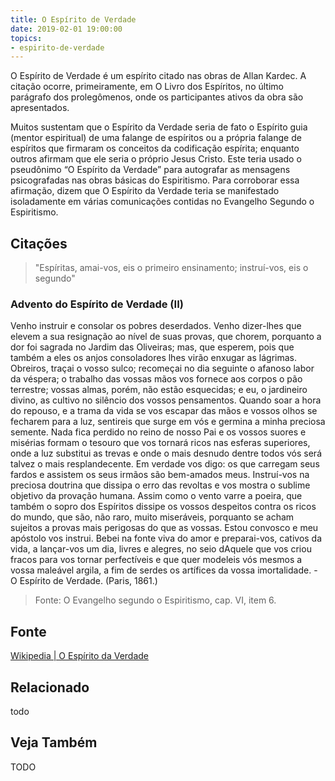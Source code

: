 ```yaml
---
title: O Espírito de Verdade
date: 2019-02-01 19:00:00
topics:
- espirito-de-verdade
---
```


O Espírito de Verdade é um espírito citado nas obras de Allan Kardec. A citação
ocorre, primeiramente, em O Livro dos Espíritos, no último parágrafo dos
prolegômenos, onde os participantes ativos da obra são apresentados.

Muitos sustentam que o Espírito da Verdade seria de fato o Espírito guia
(mentor espiritual) de uma falange de espíritos ou a própria falange de
espíritos que firmaram os conceitos da codificação espírita; enquanto outros
afirmam que ele seria o próprio Jesus Cristo. Este teria usado o pseudônimo “O
Espírito da Verdade” para autografar as mensagens psicografadas nas obras
básicas do Espiritismo. Para corroborar essa afirmação, dizem que O Espírito da
Verdade teria se manifestado isoladamente em várias comunicações contidas no
Evangelho Segundo o Espiritismo. 

## Citações
> "Espíritas, amai-vos, eis o primeiro ensinamento; instruí-vos, eis o segundo"

### Advento do Espírito de Verdade (II)
Venho instruir e consolar os pobres deserdados. Venho dizer-lhes que elevem a
sua resignação ao nível de suas provas, que chorem, porquanto a dor foi sagrada
no Jardim das Oliveiras; mas, que esperem, pois que também a eles os anjos
consoladores lhes virão enxugar as lágrimas. Obreiros, traçai o vosso sulco;
recomeçai no dia seguinte o afanoso labor da véspera; o trabalho das vossas mãos
vos fornece aos corpos o pão terrestre; vossas almas, porém, não estão
esquecidas; e eu, o jardineiro divino, as cultivo no silêncio dos vossos
pensamentos. Quando soar a hora do repouso, e a trama da vida se vos escapar das
mãos e vossos olhos se fecharem para a luz, sentireis que surge em vós e germina
a minha preciosa semente. Nada fica perdido no reino de nosso Pai e os vossos
suores e misérias formam o tesouro que vos tornará ricos nas esferas superiores,
onde a luz substitui as trevas e onde o mais desnudo dentre todos vós será
talvez o mais resplandecente. Em verdade vos digo: os que carregam seus fardos e
assistem os seus irmãos são bem-amados meus. Instruí-vos na preciosa doutrina
que dissipa o erro das revoltas e vos mostra o sublime objetivo da provação
humana. Assim como o vento varre a poeira, que também o sopro dos Espíritos
dissipe os vossos despeitos contra os ricos do mundo, que são, não raro, muito
miseráveis, porquanto se acham sujeitos a provas mais perigosas do que as
vossas. Estou convosco e meu apóstolo vos instrui. Bebei na fonte viva do amor e
preparai-vos, cativos da vida, a lançar-vos um dia, livres e alegres, no seio
dAquele que vos criou fracos para vos tornar perfectíveis e que quer modeleis
vós mesmos a vossa maleável argila, a fim de serdes os artífices da vossa
imortalidade. - O Espírito de Verdade. (Paris, 1861.)

> Fonte: O Evangelho segundo o Espiritismo, cap. VI, item 6.

## Fonte
[Wikipedia | O Espírito da Verdade](https://pt.wikipedia.org/wiki/O_Esp%C3%ADrito_da_Verdade_(espiritismo))

## Relacionado
todo

## Veja Também
TODO
